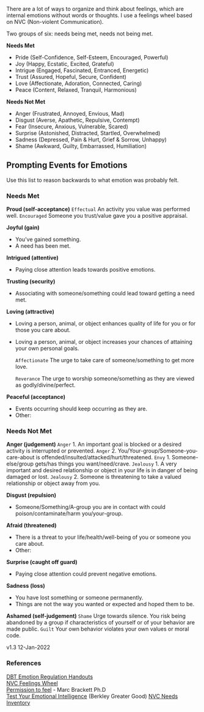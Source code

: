 ﻿There are a lot of ways to organize and think about feelings, which are internal emotions without words or thoughts. I use a feelings wheel based on NVC (Non-violent Communication).

Two groups of six: needs being met, needs not being met.

**Needs Met**

* Pride (Self-Confidence, Self-Esteem, Encouraged, Powerful)  
* Joy (Happy, Ecstatic, Excited, Grateful)  
* Intrigue (Engaged, Fascinated, Entranced, Energetic)  
* Trust (Assured, Hopeful, Secure, Confident)  
* Love (Affectionate, Adoration, Connected, Caring)  
* Peace (Content, Relaxed, Tranquil, Harmonious)

**Needs Not Met**

* Anger (Frustrated, Annoyed, Envious, Mad)  
* Disgust (Averse, Apathetic, Repulsive, Contempt)  
* Fear (Insecure, Anxious, Vulnerable, Scared)  
* Surprise (Astonished, Distracted, Startled, Overwhelmed)  
* Sadness (Depressed, Pain & Hurt, Grief & Sorrow, Unhappy)  
* Shame (Awkward, Guilty, Embarrassed, Humiliation)

## Prompting Events for Emotions

Use this list to reason backwards to what emotion was probably felt.

### Needs Met 

**Proud (self-acceptance)**
`Effectual` An activity you value was performed well.
`Encouraged` Someone you trust/value gave you a positive appraisal.

**Joyful (gain)**
* You've gained something.
* A need has been met.

**Intrigued (attentive)**
* Paying close attention leads towards positive emotions.

**Trusting (security)**
* Associating with someone/something could lead toward getting a need met.

**Loving (attractive)**
* Loving a person, animal, or object enhances quality of life for you or for those you care about.
* Loving a person, animal, or object increases your chances of attaining your own personal goals.

	`Affectionate` The urge to take care of someone/something to get more love.

	`Reverance` The urge to worship someone/something as they are viewed as godly/divine/perfect.

**Peaceful (acceptance)**
* Events occurring should keep occurring as they are.
* Other:

### Needs Not Met

**Anger (judgement)** 
`Anger` 1. An important goal is blocked or a desired activity is interrupted or prevented.
`Anger` 2. You/Your-group/Someone-you-care-about is offended/insulted/attacked/hurt/threatened.
`Envy` 1. Someone-else/group gets/has things you want/need/crave.
`Jealousy` 1. A very important and desired relationship or object in your life is in danger of being damaged or lost.
`Jealousy` 2. Someone is threatening to take a valued relationship or object away from you.

**Disgust (repulsion)** 
* Someone/Something/A-group you are in contact with could poison/contaminate/harm you/your-group.

**Afraid (threatened)**
* There is a threat to your life/health/well-being of you or someone you care about.
* Other:

**Surprise (caught off guard)**
* Paying close attention could prevent negative emotions.

**Sadness (loss)** 
* You have lost something or someone permanently.
* Things are not the way you wanted or expected and hoped them to be.

**Ashamed (self-judgement)**
`Shame` Urge towards silence. You risk being abandoned by a group if characteristics of yourself or of your behavior are made public.
`Guilt` Your own behavior violates your own values or moral code.

v1.3 12-Jan-2022


### References

[DBT Emotion Regulation Handouts](https://mydoctor.kaiserpermanente.org/ncal/Images/Emotion%20Regulation%20DBT%20Skills%20ADA%2004292020_tcm75-1598999.pdf)  
[NVC Feelings Wheel  
](https://ytp.uoregon.edu/sites/ytp2.uoregon.edu/files/Feelings%20Wheel%20in%20PDF.pdf)[Permission to feel](https://www.amazon.com/Permission-Feel-Unlocking-Emotions-Ourselves/dp/1250212847) - Marc Brackett Ph.D  
[Test Your Emotional Intelligence](https://greatergood.berkeley.edu/quizzes/ei_quiz) (Berkley Greater Good)
[NVC Needs Inventory](https://www.nonviolentcommunication.com/wp-content/uploads/2019/07/feelings_needs.pdf)
